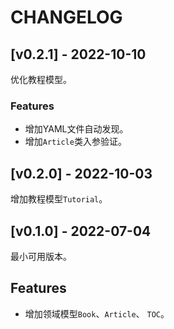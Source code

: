 # CHANGELOG

## [v0.2.1] - 2022-10-10

优化教程模型。

### Features

- 增加YAML文件自动发现。
- 增加`Article`类入参验证。

## [v0.2.0] - 2022-10-03

增加教程模型`Tutorial`。

## [v0.1.0] - 2022-07-04

最小可用版本。

## Features

- 增加领域模型`Book`、`Article`、 `TOC`。